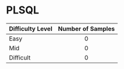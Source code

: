 # PLSQL

|	Difficulty Level	|	Number of Samples	|
|	----------------	|	:----------------:	|
|	Easy				|	0					|
|	Mid					|	0					|
|	Difficult			|	0					|